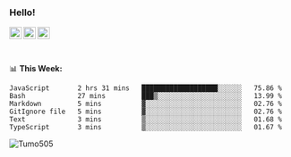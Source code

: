 ### Hello!
<a href="https://www.facebook.com/tumo.kgosiyame">
  <img align="left" alt="Tumo kgosiyame" width="22px" src="https://img.icons8.com/fluency/344/facebook-new.png" />
</a>
<a href="https://twitter.com/Tumo505">
  <img align="left" alt="Tumo kgosiyame | Twitter" width="22px" src="https://img.icons8.com/color/344/twitter.png" />
</a>
<a href="https://www.linkedin.com/in/tumo-kgosiyame-23a696168/">
  <img align="left" alt="Tumo kgosiyame | Linkedin" width="22px" src="https://img.icons8.com/color/344/linkedin-circled.png" />
</a>

<br/>
<br/>
<br/>

📊 **This  Week:**

<!--START_SECTION:waka-->

```text
JavaScript       2 hrs 31 mins   ███████████████████░░░░░░   75.86 %
Bash             27 mins         ███▒░░░░░░░░░░░░░░░░░░░░░   13.99 %
Markdown         5 mins          ▓░░░░░░░░░░░░░░░░░░░░░░░░   02.76 %
GitIgnore file   5 mins          ▓░░░░░░░░░░░░░░░░░░░░░░░░   02.76 %
Text             3 mins          ▒░░░░░░░░░░░░░░░░░░░░░░░░   01.68 %
TypeScript       3 mins          ▒░░░░░░░░░░░░░░░░░░░░░░░░   01.67 %
```

<!--END_SECTION:waka-->

 <img align="left" src="https://github-readme-stats.vercel.app/api?username=Tumo505&show_icons=true&theme=gotham" alt="Tumo505" />


